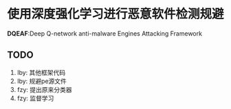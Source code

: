 # 使用深度强化学习进行恶意软件检测规避 

**DQEAF**:Deep Q-network anti-malware Engines Attacking Framework

## TODO
1. lby: 其他框架代码
2. lby: 规避pe源文件
3. fzy: 提出原来分类器
4. fzy: 监督学习